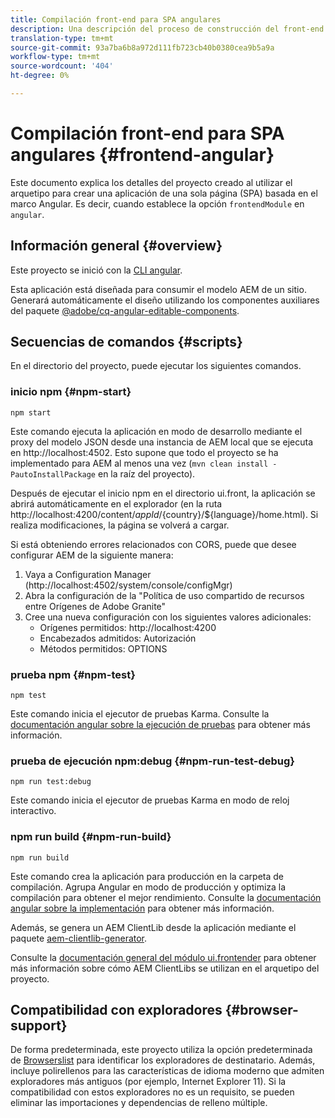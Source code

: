 ```yaml
---
title: Compilación front-end para SPA angulares
description: Una descripción del proceso de construcción del front-end para proyectos de SPA basados en Angular
translation-type: tm+mt
source-git-commit: 93a7ba6b8a972d111fb723cb40b0380cea9b5a9a
workflow-type: tm+mt
source-wordcount: '404'
ht-degree: 0%

---
```



# Compilación front-end para SPA angulares {#frontend-angular}

Este documento explica los detalles del proyecto creado al utilizar el arquetipo para crear una aplicación de una sola página (SPA) basada en el marco Angular. Es decir, cuando establece la opción `frontendModule` en `angular`.

## Información general {#overview}

Este proyecto se inició con la [CLI angular](https://github.com/angular/angular-cli).

Esta aplicación está diseñada para consumir el modelo AEM de un sitio. Generará automáticamente el diseño utilizando los componentes auxiliares del paquete [@adobe/cq-angular-editable-components](https://www.npmjs.com/package/@adobe/cq-angular-editable-components).

## Secuencias de comandos {#scripts}

En el directorio del proyecto, puede ejecutar los siguientes comandos.

### inicio npm {#npm-start}

```
npm start
```

Este comando ejecuta la aplicación en modo de desarrollo mediante el proxy del modelo JSON desde una instancia de AEM local que se ejecuta en http://localhost:4502. Esto supone que todo el proyecto se ha implementado para AEM al menos una vez (`mvn clean install -PautoInstallPackage` en la raíz del proyecto).

Después de ejecutar el inicio npm en el directorio ui.front, la aplicación se abrirá automáticamente en el explorador (en la ruta http://localhost:4200/content/${appId}/${country}/${language}/home.html). Si realiza modificaciones, la página se volverá a cargar.

Si está obteniendo errores relacionados con CORS, puede que desee configurar AEM de la siguiente manera:

1. Vaya a Configuration Manager (http://localhost:4502/system/console/configMgr)
1. Abra la configuración de la &quot;Política de uso compartido de recursos entre Orígenes de Adobe Granite&quot;
1. Cree una nueva configuración con los siguientes valores adicionales:
   * Orígenes permitidos: http://localhost:4200
   * Encabezados admitidos: Autorización
   * Métodos permitidos: OPTIONS

### prueba npm {#npm-test}

```
npm test
```

Este comando inicia el ejecutor de pruebas Karma. Consulte la [documentación angular sobre la ejecución de pruebas](https://angular.io/guide/testing) para obtener más información.

### prueba de ejecución npm:debug {#npm-run-test-debug}

```
npm run test:debug
```

Este comando inicia el ejecutor de pruebas Karma en modo de reloj interactivo.

### npm run build {#npm-run-build}

```
npm run build
```

Este comando crea la aplicación para producción en la carpeta de compilación. Agrupa Angular en modo de producción y optimiza la compilación para obtener el mejor rendimiento. Consulte la [documentación angular sobre la implementación](https://angular.io/guide/deployment) para obtener más información.

Además, se genera un AEM ClientLib desde la aplicación mediante el paquete [aem-clientlib-generator](https://github.com/wcm-io-frontend/aem-clientlib-generator).

Consulte la [documentación general del módulo ui.frontender](uifrontend.md#clientlibs) para obtener más información sobre cómo AEM ClientLibs se utilizan en el arquetipo del proyecto.

## Compatibilidad con exploradores {#browser-support}

De forma predeterminada, este proyecto utiliza la opción predeterminada de [Browserslist](https://github.com/browserslist/browserslist) para identificar los exploradores de destinatario. Además, incluye polirellenos para las características de idioma moderno que admiten exploradores más antiguos (por ejemplo, Internet Explorer 11). Si la compatibilidad con estos exploradores no es un requisito, se pueden eliminar las importaciones y dependencias de relleno múltiple.
